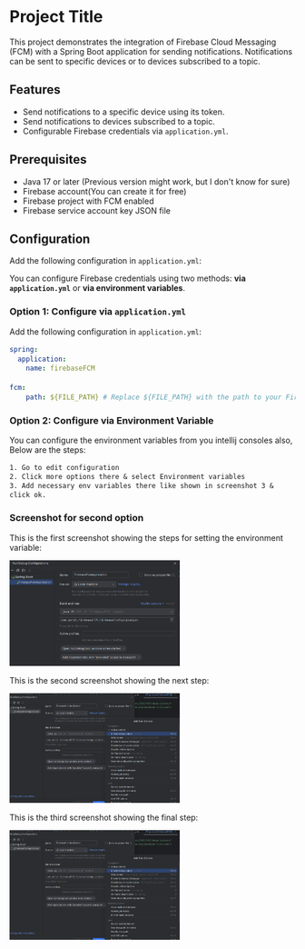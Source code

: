 
# Project Title

This project demonstrates the integration of Firebase Cloud Messaging (FCM) with a Spring Boot application for sending notifications. Notifications can be sent to specific devices or to devices subscribed to a topic.


## Features

- Send notifications to a specific device using its token.
- Send notifications to devices subscribed to a topic.
- Configurable Firebase credentials via `application.yml`.


## Prerequisites

- Java 17 or later (Previous version might work, but I don't know for sure)
- Firebase account(You can create it for free)
- Firebase project with FCM enabled
- Firebase service account key JSON file


## Configuration

Add the following configuration in `application.yml`:

You can configure Firebase credentials using two methods: **via `application.yml`** or **via environment variables**.

### Option 1: Configure via `application.yml`

Add the following configuration in `application.yml`:

```yaml
spring:
  application:
    name: firebaseFCM

fcm:
    path: ${FILE_PATH} # Replace ${FILE_PATH} with the path to your Firebase service account JSON file
```

### Option 2: Configure via Environment Variable
You  can configure the environment variables from you intellij consoles also, Below are the steps:
```
1. Go to edit configuration
2. Click more options there & select Environment variables
3. Add necessary env variables there like shown in screenshot 3 & click ok.
```
### Screenshot for second option

<p style="font-size: 14px;">This is the first screenshot showing the steps for setting the environment variable:</p>
<img src="https://github.com/AmritkThapa/Sample-firebaseFCM-project/blob/master/screenshots/Screenshot_1.png" width="300"/>

<p style="font-size: 14px;">This is the second screenshot showing the next step:</p>
<img src="https://github.com/AmritkThapa/Sample-firebaseFCM-project/blob/master/screenshots/Screenshot_2.png" width="300"/>

<p style="font-size: 14px;">This is the third screenshot showing the final step:</p>
<img src="https://github.com/AmritkThapa/Sample-firebaseFCM-project/blob/master/screenshots/Screenshot_2.png" width="300"/>
